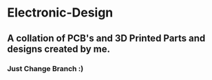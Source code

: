 # Electronic-Design

## A collation of PCB's and 3D Printed Parts and designs created by me.

### Just Change Branch :)
